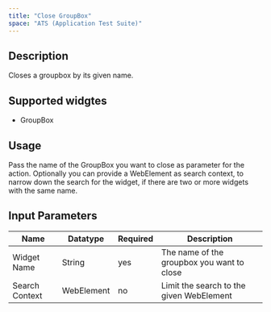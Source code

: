 ```yaml
---
title: "Close GroupBox"
space: "ATS (Application Test Suite)"
---
```

## Description

Closes a groupbox by its given name.

## Supported widgtes

 + GroupBox

## Usage

Pass the name of the GroupBox you want to close as parameter for the action.
Optionally you can provide a WebElement as search context, to narrow down the search for the widget, if there are two or more widgets with the same name.

## Input Parameters

Name | Datatype | Required | Description
---- |--------| -------|---------------
Widget Name | String | yes | The name of the groupbox you want to close
Search Context | WebElement | no | Limit the search to the given WebElement
